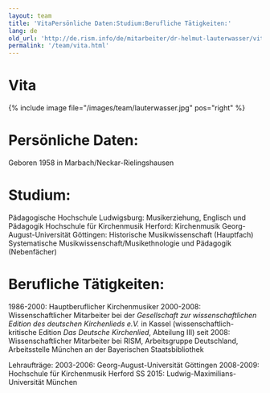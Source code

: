 ```yaml
---
layout: team
title: 'VitaPersönliche Daten:Studium:Berufliche Tätigkeiten:'
lang: de
old_url: 'http://de.rism.info/de/mitarbeiter/dr-helmut-lauterwasser/vita.html'
permalink: '/team/vita.html'
---
```


# Vita

{% include image file="/images/team/lauterwasser.jpg" pos="right" %}

# Persönliche Daten:

Geboren 1958 in Marbach/Neckar-Rielingshausen

# Studium:

Pädagogische Hochschule Ludwigsburg: Musikerziehung, Englisch und Pädagogik
Hochschule für Kirchenmusik Herford: Kirchenmusik
Georg-August-Universität Göttingen: Historische Musikwissenschaft (Hauptfach) Systematische Musikwissenschaft/Musikethnologie und Pädagogik (Nebenfächer)

# Berufliche Tätigkeiten:

1986-2000: Hauptberuflicher Kirchenmusiker
2000-2008: Wissenschaftlicher Mitarbeiter bei der _Gesellschaft zur wissenschaftlichen Edition des deutschen Kirchenlieds e.V._ in Kassel (wissenschaftlich-kritische Edition _Das Deutsche Kirchenlied_, Abteilung III)
seit 2008: Wissenschaftlicher Mitarbeiter bei RISM, Arbeitsgruppe Deutschland, Arbeitsstelle München an der Bayerischen Staatsbibliothek

Lehraufträge:
2003-2006: Georg-August-Universität Göttingen
2008-2009: Hochschule für Kirchenmusik Herford
SS 2015: Ludwig-Maximilians-Universität München


